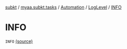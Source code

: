 [subkt](../../../index.md) / [myaa.subkt.tasks](../../index.md) / [Automation](../index.md) / [LogLevel](index.md) / [INFO](./-i-n-f-o.md)

# INFO

`INFO` [(source)](https://github.com/Myaamori/SubKt/blob/0.1.11/src/main/kotlin/myaa/subkt/tasks/asstasks.kt#L688)